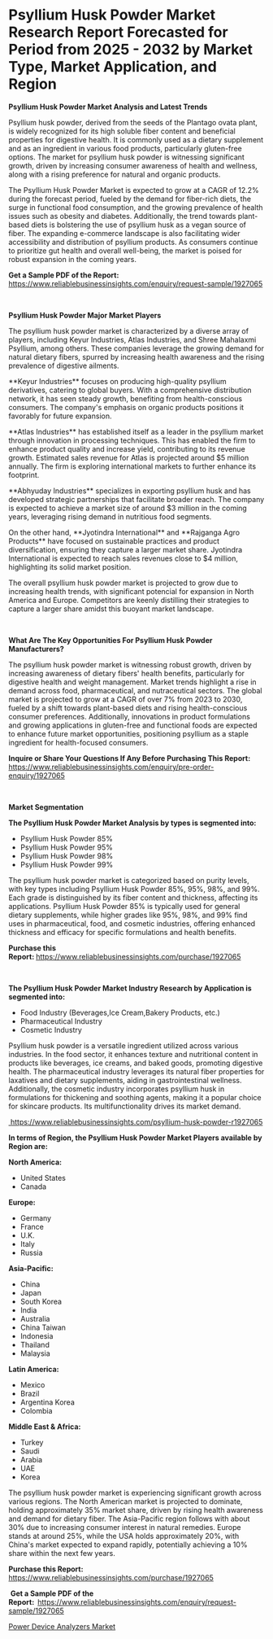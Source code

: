 <p><h1>Psyllium Husk Powder Market Research Report Forecasted for Period from 2025 -  2032 by Market Type, Market Application, and Region</h1></p><p><strong>Psyllium Husk Powder Market Analysis and Latest Trends</strong></p>
<p><p>Psyllium husk powder, derived from the seeds of the Plantago ovata plant, is widely recognized for its high soluble fiber content and beneficial properties for digestive health. It is commonly used as a dietary supplement and as an ingredient in various food products, particularly gluten-free options. The market for psyllium husk powder is witnessing significant growth, driven by increasing consumer awareness of health and wellness, along with a rising preference for natural and organic products.</p><p>The Psyllium Husk Powder Market is expected to grow at a CAGR of 12.2% during the forecast period, fueled by the demand for fiber-rich diets, the surge in functional food consumption, and the growing prevalence of health issues such as obesity and diabetes. Additionally, the trend towards plant-based diets is bolstering the use of psyllium husk as a vegan source of fiber. The expanding e-commerce landscape is also facilitating wider accessibility and distribution of psyllium products. As consumers continue to prioritize gut health and overall well-being, the market is poised for robust expansion in the coming years.</p></p>
<p><strong>Get a Sample PDF of the Report:&nbsp;</strong> <a href="https://www.reliablebusinessinsights.com/enquiry/request-sample/1927065?utm_campaign=2735&utm_medium=2&utm_source=Github&utm_content=ia&utm_term=28032025&utm_id=psyllium-husk-powder">https://www.reliablebusinessinsights.com/enquiry/request-sample/1927065</a></p>
<p>&nbsp;</p>
<p><strong>Psyllium Husk Powder Major Market Players</strong></p>
<p><p>The psyllium husk powder market is characterized by a diverse array of players, including Keyur Industries, Atlas Industries, and Shree Mahalaxmi Psyllium, among others. These companies leverage the growing demand for natural dietary fibers, spurred by increasing health awareness and the rising prevalence of digestive ailments.</p><p>**Keyur Industries** focuses on producing high-quality psyllium derivatives, catering to global buyers. With a comprehensive distribution network, it has seen steady growth, benefiting from health-conscious consumers. The company's emphasis on organic products positions it favorably for future expansion.</p><p>**Atlas Industries** has established itself as a leader in the psyllium market through innovation in processing techniques. This has enabled the firm to enhance product quality and increase yield, contributing to its revenue growth. Estimated sales revenue for Atlas is projected around $5 million annually. The firm is exploring international markets to further enhance its footprint.</p><p>**Abhyuday Industries** specializes in exporting psyllium husk and has developed strategic partnerships that facilitate broader reach. The company is expected to achieve a market size of around $3 million in the coming years, leveraging rising demand in nutritious food segments.</p><p>On the other hand, **Jyotindra International** and **Rajganga Agro Products** have focused on sustainable practices and product diversification, ensuring they capture a larger market share. Jyotindra International is expected to reach sales revenues close to $4 million, highlighting its solid market position.</p><p>The overall psyllium husk powder market is projected to grow due to increasing health trends, with significant potencial for expansion in North America and Europe. Competitors are keenly distilling their strategies to capture a larger share amidst this buoyant market landscape.</p></p>
<p>&nbsp;</p>
<p><strong>What Are The Key Opportunities For Psyllium Husk Powder Manufacturers?</strong></p>
<p><p>The psyllium husk powder market is witnessing robust growth, driven by increasing awareness of dietary fibers' health benefits, particularly for digestive health and weight management. Market trends highlight a rise in demand across food, pharmaceutical, and nutraceutical sectors. The global market is projected to grow at a CAGR of over 7% from 2023 to 2030, fueled by a shift towards plant-based diets and rising health-conscious consumer preferences. Additionally, innovations in product formulations and growing applications in gluten-free and functional foods are expected to enhance future market opportunities, positioning psyllium as a staple ingredient for health-focused consumers.</p></p>
<p><strong>Inquire or Share Your Questions If Any Before Purchasing This Report:</strong> <a href="https://www.reliablebusinessinsights.com/enquiry/pre-order-enquiry/1927065?utm_campaign=2735&utm_medium=2&utm_source=Github&utm_content=ia&utm_term=28032025&utm_id=psyllium-husk-powder">https://www.reliablebusinessinsights.com/enquiry/pre-order-enquiry/1927065</a></p>
<p>&nbsp;</p>
<p><strong>Market Segmentation</strong></p>
<p><strong>The Psyllium Husk Powder Market Analysis by types is segmented into:</strong></p>
<p><ul><li>Psyllium Husk Powder 85%</li><li>Psyllium Husk Powder 95%</li><li>Psyllium Husk Powder 98%</li><li>Psyllium Husk Powder 99%</li></ul></p>
<p><p>The psyllium husk powder market is categorized based on purity levels, with key types including Psyllium Husk Powder 85%, 95%, 98%, and 99%. Each grade is distinguished by its fiber content and thickness, affecting its applications. Psyllium Husk Powder 85% is typically used for general dietary supplements, while higher grades like 95%, 98%, and 99% find uses in pharmaceutical, food, and cosmetic industries, offering enhanced thickness and efficacy for specific formulations and health benefits.</p></p>
<p><strong>Purchase this Report:&nbsp;</strong><a href="https://www.reliablebusinessinsights.com/purchase/1927065?utm_campaign=2735&utm_medium=2&utm_source=Github&utm_content=ia&utm_term=28032025&utm_id=psyllium-husk-powder">https://www.reliablebusinessinsights.com/purchase/1927065</a></p>
<p>&nbsp;</p>
<p><strong>The Psyllium Husk Powder Market Industry Research by Application is segmented into:</strong></p>
<p><ul><li>Food Industry (Beverages,Ice Cream,Bakery Products, etc.)</li><li>Pharmaceutical Industry</li><li>Cosmetic Industry</li></ul></p>
<p><p>Psyllium husk powder is a versatile ingredient utilized across various industries. In the food sector, it enhances texture and nutritional content in products like beverages, ice creams, and baked goods, promoting digestive health. The pharmaceutical industry leverages its natural fiber properties for laxatives and dietary supplements, aiding in gastrointestinal wellness. Additionally, the cosmetic industry incorporates psyllium husk in formulations for thickening and soothing agents, making it a popular choice for skincare products. Its multifunctionality drives its market demand.</p></p>
<p><a href="https://www.reliablebusinessinsights.com/psyllium-husk-powder-r1927065?utm_campaign=2735&utm_medium=2&utm_source=Github&utm_content=ia&utm_term=28032025&utm_id=psyllium-husk-powder">&nbsp;https://www.reliablebusinessinsights.com/psyllium-husk-powder-r1927065</a></p>
<p><strong>In terms of Region, the Psyllium Husk Powder Market Players available by Region are:</strong></p>
<p>
    <p> <strong> North America: </strong>
        <ul>
            <li>United States</li>
            <li>Canada</li>
        </ul>
        </p> 
    <p> <strong> Europe: </strong>
        <ul>
            <li>Germany</li>
            <li>France</li>
            <li>U.K.</li>
            <li>Italy</li>
            <li>Russia</li>
        </ul>
        </p> 
    <p> <strong> Asia-Pacific: </strong>
        <ul>
            <li>China</li>
            <li>Japan</li>
            <li>South Korea</li>
            <li>India</li>
            <li>Australia</li>
            <li>China Taiwan</li>
            <li>Indonesia</li>
            <li>Thailand</li>
            <li>Malaysia</li>
        </ul>
        </p> 
    <p> <strong> Latin America: </strong>
        <ul>
            <li>Mexico</li>
            <li>Brazil</li>
            <li>Argentina Korea</li>
            <li>Colombia</li>
        </ul>
        </p> 
    <p> <strong> Middle East & Africa: </strong>
        <ul>
            <li>Turkey</li>
            <li>Saudi</li>
            <li>Arabia</li>
            <li>UAE</li>
            <li>Korea</li>
        </ul>
    </p>
    </p>
<p><p>The psyllium husk powder market is experiencing significant growth across various regions. The North American market is projected to dominate, holding approximately 35% market share, driven by rising health awareness and demand for dietary fiber. The Asia-Pacific region follows with about 30% due to increasing consumer interest in natural remedies. Europe stands at around 25%, while the USA holds approximately 20%, with China's market expected to expand rapidly, potentially achieving a 10% share within the next few years.</p></p>
<p><strong>Purchase this Report: </strong><a href="https://www.reliablebusinessinsights.com/purchase/1927065?utm_campaign=2735&utm_medium=2&utm_source=Github&utm_content=ia&utm_term=28032025&utm_id=psyllium-husk-powder">https://www.reliablebusinessinsights.com/purchase/1927065</a></p>
<p>&nbsp;<strong>Get a Sample PDF of the Report:&nbsp;&nbsp;</strong><a href="https://www.reliablebusinessinsights.com/enquiry/request-sample/1927065?utm_campaign=2735&utm_medium=2&utm_source=Github&utm_content=ia&utm_term=28032025&utm_id=psyllium-husk-powder">https://www.reliablebusinessinsights.com/enquiry/request-sample/1927065</a></p>
<p><strong></strong></p>
<p><p><a href="https://github.com/iroldilom/Market-Research-Report-List-1/blob/main/power-device-analyzers-market.md?utm_campaign=2735&utm_medium=2&utm_source=Github&utm_content=ia&utm_term=28032025&utm_id=psyllium-husk-powder">Power Device Analyzers Market</a></p></p>